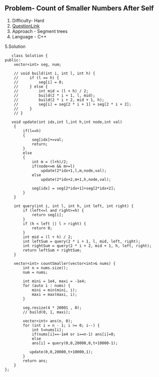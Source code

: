 
## Problem-  Count of Smaller Numbers After Self
1. Difficulty- Hard
2. [QuestionLink](https://leetcode.com/problems/count-of-smaller-numbers-after-self/description/)
3. Approach - Segment trees
4. Language - C++


5.Solution  
  
       class Solution {
    public:
        vector<int> seg, num;
    
        // void build(int i, int l, int h) {
        //     if (l == h) {
        //         seg[i] = 0;
        //     } else {
        //         int mid = (l + h) / 2;
        //         build(2 * i + 1, l, mid);
        //         build(2 * i + 2, mid + 1, h);
        //         seg[i] = seg[2 * i + 1] + seg[2 * i + 2];
        //     }
        // }
    
       void update(int idx,int l,int h,int node,int val)
        {
            if(l==h)
            {
                seg[idx]+=val;
                return;
            }
            else
            {
                int m = (l+h)/2;
                if(node<=m && m>=l)
                    update(2*idx+1,l,m,node,val);
                else
                    update(2*idx+2,m+1,h,node,val);
                
                seg[idx] = seg[2*idx+1]+seg[2*idx+2];
            }
        }
    
        int query(int i, int l, int h, int left, int right) {
            if (left<=l and right>=h) {
                return seg[i];
            }
            if (h < left || l > right) {
                return 0;
            }
            int mid = (l + h) / 2;
            int leftSum = query(2 * i + 1, l, mid, left, right);
            int rightSum = query(2 * i + 2, mid + 1, h, left, right);
            return leftSum + rightSum;
        }
    
        vector<int> countSmaller(vector<int>& nums) {
            int n = nums.size();
            num = nums;
    
            int mini = 1e4, maxi = -1e4;
            for (auto i : nums) {
                mini = min(mini, i);
                maxi = max(maxi, i);
            }
    
            seg.resize(4 * 20001 , 0);
            // build(0, 1, maxi);
    
            vector<int> ans(n, 0);
            for (int i = n - 1; i >= 0; i--) {
                int t=nums[i];
                if(nums[i]==-1e4 or i==n-1) ans[i]=0;
                else
                ans[i] = query(0,0,20000,0,t+10000-1);
                
               update(0,0,20000,t+10000,1);
            }
            return ans;
        }
    };
    
     
       
      
        
